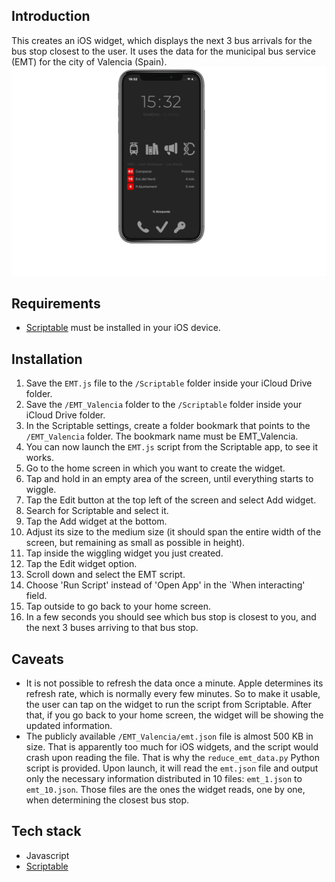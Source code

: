 ## Introduction
This creates an iOS widget, which displays the next 3 bus arrivals for the bus stop closest to the user. It uses the data for the municipal bus service (EMT) for the city of Valencia (Spain).
![](home_screen.png)

## Requirements
- [Scriptable](https://scriptable.app) must be installed in your iOS device.

## Installation
1. Save the `EMT.js` file to the `/Scriptable` folder inside your iCloud Drive folder.
2. Save the  `/EMT_Valencia` folder to the `/Scriptable` folder inside your iCloud Drive folder.
3. In the Scriptable settings, create a folder bookmark that points to the `/EMT_Valencia` folder. The bookmark name must be EMT_Valencia.
4. You can now launch the `EMT.js` script from the Scriptable app, to see it works.
5. Go to the home screen in which you want to create the widget.
6. Tap and hold in an empty area of the screen, until everything starts to wiggle.
7. Tap the Edit button at the top left of the screen and select Add widget.
8. Search for Scriptable and select it.
9. Tap the Add widget at the bottom.
10. Adjust its size to the medium size (it should span the entire width of the screen, but remaining as small as possible in height).
11. Tap inside the wiggling widget you just created.
12. Tap the Edit widget option.
13. Scroll down and select the EMT script.
14. Choose 'Run Script' instead of 'Open App' in the `When interacting' field.
15. Tap outside to go back to your home screen.
16. In a few seconds you should see which bus stop is closest to you, and the next 3 buses arriving to that bus stop.

## Caveats
- It is not possible to refresh the data once a minute. Apple determines its refresh rate, which is normally every few minutes. So to make it usable, the user can tap on the widget to run the script from Scriptable. After that, if you go back to your home screen, the widget will be showing the updated information.
- The publicly available `/EMT_Valencia/emt.json` file is almost 500 KB in size. That is apparently too much for iOS widgets, and the script would crash upon reading the file. That is why the `reduce_emt_data.py` Python script is provided. Upon launch, it will read the `emt.json` file and output only the necessary information distributed in 10 files: `emt_1.json` to `emt_10.json`. Those files are the ones the widget reads, one by one, when determining the closest bus stop.

## Tech stack
- Javascript
- [Scriptable](https://scriptable.app)

